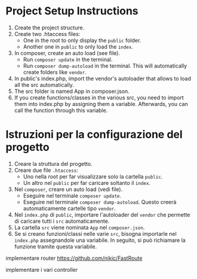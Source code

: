 # Project Setup Instructions

1. Create the project structure.
2. Create two .htaccess files:
   - One in the root to only display the `public` folder.
   - Another one in `public` to only load the `index`.
3. In composer, create an auto load (see file).
   - Run `composer update` in the terminal.
   - Run `composer dump-autoload` in the terminal. This will automatically create folders like `vendor`.
4. In public's index.php, import the vendor's autoloader that allows to load all the src automatically.
5. The src folder is named App in composer.json.
6. If you create functions/classes in the various src, you need to import them into index.php by assigning them a variable. Afterwards, you can call the function through this variable.

# Istruzioni per la configurazione del progetto

1. Creare la struttura del progetto.
2. Creare due file `.htaccess`:
   - Uno nella root per far visualizzare solo la cartella `public`.
   - Un altro nel `public` per far caricare soltanto il `index`.
3. Nel `composer`, creare un auto load (vedi file).
   - Eseguire nel terminale `composer update`.
   - Eseguire nel terminale `composer dump-autoload`. Questo creerà automaticamente cartelle tipo `vendor`.
4. Nel `index.php` di `public`, importare l'autoloader del `vendor` che permette di caricare tutti i `src` automaticamente.
5. La cartella `src` viene nominata `App` nel `composer.json`.
6. Se si creano funzioni/classi nelle varie `src`, bisogna importarle nel `index.php` assegnandole una variabile. In seguito, si può richiamare la funzione tramite questa variabile.

implementare router https://github.com/nikic/FastRoute

implementare i vari controller